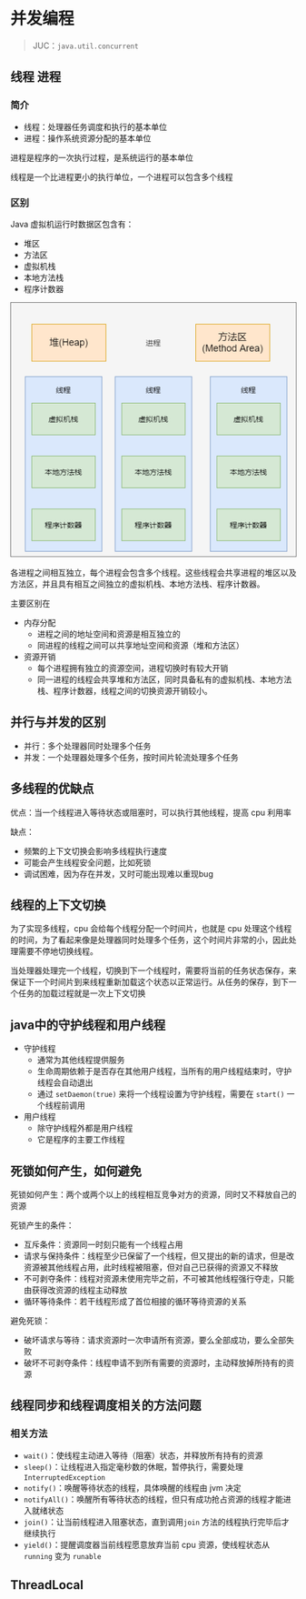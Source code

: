 # 并发编程

> JUC：`java.util.concurrent`

## 线程 进程

### 简介

+ 线程：处理器任务调度和执行的基本单位
+ 进程：操作系统资源分配的基本单位

进程是程序的一次执行过程，是系统运行的基本单位

线程是一个比进程更小的执行单位，一个进程可以包含多个线程

### 区别

Java 虚拟机运行时数据区包含有：

+ 堆区
+ 方法区
+ 虚拟机栈
+ 本地方法栈
+ 程序计数器

![image-20231008162611555](img/image-20231008162611555.png)

各进程之间相互独立，每个进程会包含多个线程。这些线程会共享进程的堆区以及方法区，并且具有相互之间独立的虚拟机栈、本地方法栈、程序计数器。

主要区别在

+ 内存分配
  + 进程之间的地址空间和资源是相互独立的
  + 同进程的线程之间可以共享地址空间和资源（堆和方法区）
+ 资源开销
  + 每个进程拥有独立的资源空间，进程切换时有较大开销
  + 同一进程的线程会共享堆和方法区，同时具备私有的虚拟机栈、本地方法栈、程序计数器，线程之间的切换资源开销较小。

## 并行与并发的区别

+ 并行：多个处理器同时处理多个任务
+ 并发：一个处理器处理多个任务，按时间片轮流处理多个任务

## 多线程的优缺点

优点：当一个线程进入等待状态或阻塞时，可以执行其他线程，提高 cpu 利用率

缺点：

+ 频繁的上下文切换会影响多线程执行速度
+ 可能会产生线程安全问题，比如死锁
+ 调试困难，因为存在并发，又时可能出现难以重现bug

## 线程的上下文切换

为了实现多线程，cpu 会给每个线程分配一个时间片，也就是 cpu 处理这个线程的时间，为了看起来像是处理器同时处理多个任务，这个时间片非常的小，因此处理需要不停地切换线程。

当处理器处理完一个线程，切换到下一个线程时，需要将当前的任务状态保存，来保证下一个时间片到来线程重新加载这个状态以正常运行。从任务的保存，到下一个任务的加载过程就是一次上下文切换

## java中的守护线程和用户线程

+ 守护线程
  + 通常为其他线程提供服务
  + 生命周期依赖于是否存在其他用户线程，当所有的用户线程结束时，守护线程会自动退出
  + 通过 `setDaemon(true)` 来将一个线程设置为守护线程，需要在 `start()` 一个线程前调用
+ 用户线程
  + 除守护线程外都是用户线程
  + 它是程序的主要工作线程

## 死锁如何产生，如何避免

死锁如何产生：两个或两个以上的线程相互竞争对方的资源，同时又不释放自己的资源

死锁产生的条件：

+ 互斥条件：资源同一时刻只能有一个线程占用
+ 请求与保持条件：线程至少已保留了一个线程，但又提出的新的请求，但是改资源被其他线程占用，此时线程被阻塞，但对自己已获得的资源又不释放
+ 不可剥夺条件：线程对资源未使用完毕之前，不可被其他线程强行夺走，只能由获得改资源的线程主动释放
+ 循环等待条件：若干线程形成了首位相接的循环等待资源的关系

避免死锁：

+ 破坏请求与等待：请求资源时一次申请所有资源，要么全部成功，要么全部失败
+ 破坏不可剥夺条件：线程申请不到所有需要的资源时，主动释放掉所持有的资源

## 线程同步和线程调度相关的方法问题

### 相关方法

+ `wait()`：使线程主动进入等待（阻塞）状态，并释放所有持有的资源
+ `sleep()`：让线程进入指定毫秒数的休眠，暂停执行，需要处理 `InterruptedException`
+ `notify()`：唤醒等待状态的线程，具体唤醒的线程由 jvm 决定
+ `notifyAll()`：唤醒所有等待状态的线程，但只有成功抢占资源的线程才能进入就绪状态
+ `join()`：让当前线程进入阻塞状态，直到调用`join` 方法的线程执行完毕后才继续执行
+ `yield()`：提醒调度器当前线程愿意放弃当前 cpu 资源，使线程状态从 `running` 变为 `runable`



## ThreadLocal

